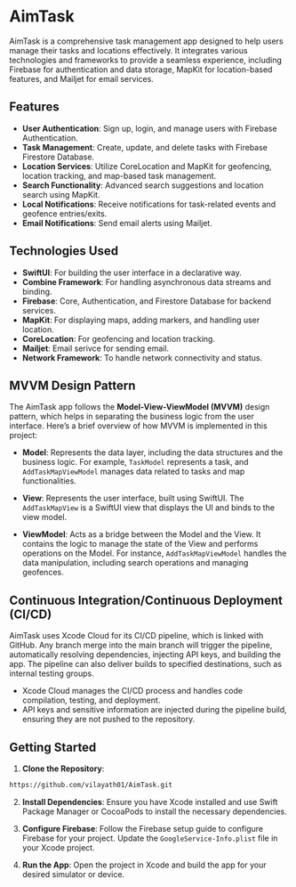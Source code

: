 # AimTask

AimTask is a comprehensive task management app designed to help users manage their tasks and locations effectively. It integrates various technologies and frameworks to provide a seamless experience, including Firebase for authentication and data storage, MapKit for location-based features, and Mailjet for email services.

## Features

- **User Authentication**: Sign up, login, and manage users with Firebase Authentication.
- **Task Management**: Create, update, and delete tasks with Firebase Firestore Database.
- **Location Services**: Utilize CoreLocation and MapKit for geofencing, location tracking, and map-based task management.
- **Search Functionality**: Advanced search suggestions and location search using MapKit.
- **Local Notifications**: Receive notifications for task-related events and geofence entries/exits.
- **Email Notifications**: Send email alerts using Mailjet.

## Technologies Used

- **SwiftUI**: For building the user interface in a declarative way.
- **Combine Framework**: For handling asynchronous data streams and binding.
- **Firebase**: Core, Authentication, and Firestore Database for backend services.
- **MapKit**: For displaying maps, adding markers, and handling user location.
- **CoreLocation**: For geofencing and location tracking.
- **Mailjet**: Email serivce for sending email.
- **Network Framework**: To handle network connectivity and status.

## MVVM Design Pattern

The AimTask app follows the **Model-View-ViewModel (MVVM)** design pattern, which helps in separating the business logic from the user interface. Here’s a brief overview of how MVVM is implemented in this project:

- **Model**: Represents the data layer, including the data structures and the business logic. For example, `TaskModel` represents a task, and `AddTaskMapViewModel` manages data related to tasks and map functionalities.

- **View**: Represents the user interface, built using SwiftUI. The `AddTaskMapView` is a SwiftUI view that displays the UI and binds to the view model.

- **ViewModel**: Acts as a bridge between the Model and the View. It contains the logic to manage the state of the View and performs operations on the Model. For instance, `AddTaskMapViewModel` handles the data manipulation, including search operations and managing geofences.

## Continuous Integration/Continuous Deployment (CI/CD)

AimTask uses Xcode Cloud for its CI/CD pipeline, which is linked with GitHub. Any branch merge into the main branch will trigger the pipeline, automatically resolving dependencies, injecting API keys, and building the app. The pipeline can also deliver builds to specified destinations, such as internal testing groups.

-  Xcode Cloud manages the CI/CD process and handles code compilation, testing, and deployment.
-  API keys and sensitive information are injected during the pipeline build, ensuring they are not pushed to the repository.

## Getting Started

1. **Clone the Repository**:
```sh
https://github.com/vilayath01/AimTask.git
```

2. **Install Dependencies**:
Ensure you have Xcode installed and use Swift Package Manager or CocoaPods to install the necessary dependencies.

3. **Configure Firebase**:
Follow the Firebase setup guide to configure Firebase for your project. Update the `GoogleService-Info.plist` file in your Xcode project.

4. **Run the App**:
Open the project in Xcode and build the app for your desired simulator or device.
